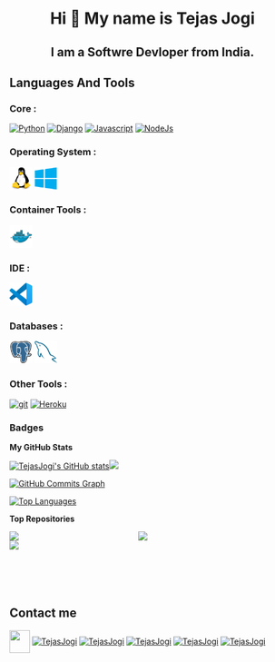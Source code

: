 <h1 align="center">Hi 👋 My name is Tejas Jogi</h1>
<h2 align="center"> I am a Softwre Devloper from India.</h2>

<h2 align="Left">Languages And Tools</h2>

<h3 align="Left">Core :</h3>
<a href="https://www.python.org/" target="_blank" rel="noreferrer"><img src="https://raw.githubusercontent.com/danielcranney/readme-generator/main/public/icons/skills/python-colored.svg" width="40" height="40" alt="Python" /></a>
<a href="https://www.djangoproject.com/" target="_blank" rel="noreferrer"><img src="https://raw.githubusercontent.com/danielcranney/readme-generator/main/public/icons/skills/django.svg" width="40" height="40" alt="Django" /></a>
<a href="https://developer.mozilla.org/en-US/docs/Web/JavaScript" target="_blank" rel="noreferrer"><img src="https://raw.githubusercontent.com/danielcranney/readme-generator/main/public/icons/skills/javascript-colored.svg" width="40" height="40" alt="Javascript" /></a>
<a href="https://www.mongodb.com/" target="_blank" rel="noreferrer"><img src="https://raw.githubusercontent.com/danielcranney/readme-generator/main/public/icons/skills/nodejs-colored.svg" width="40" height="40" alt="NodeJs" /></a>
</p>

<h3 align="Left">Operating System :</h3>
<a href="https://www.linux.org/" target="_blank"> <img src="https://raw.githubusercontent.com/devicons/devicon/master/icons/linux/linux-original.svg" alt="linux" width="40" height="40"/></a>
<a href="https://www.microsoft.com/windows8" target="_blank"> <img src="https://raw.githubusercontent.com/devicons/devicon/master/icons/windows8/windows8-original.svg" alt="windows" width="40" height="40"/></a>

<h3 align="Left">Container Tools :</h3>
<a href="https://www.docker.com/" target="_blank"> <img src="https://raw.githubusercontent.com/devicons/devicon/master/icons/docker/docker-original.svg" alt="docker" width="40" height="40"/></a>

<h3 align="Left">IDE :</h3>
<a href="https://code.visualstudio.com/" target="_blank"> <img src="https://raw.githubusercontent.com/devicons/devicon/master/icons/vscode/vscode-original.svg" alt="vscode" width="40" height="40"/></a>

<h3 align="Left">Databases :</h3>
<a href="https://www.postgresql.org" target="_blank"> <img src="https://raw.githubusercontent.com/devicons/devicon/master/icons/postgresql/postgresql-original.svg" alt="postgresql" width="40" height="40"/></a>
<a href="https://www.mysql.com/" target="_blank"> <img src="https://raw.githubusercontent.com/devicons/devicon/master/icons/mysql/mysql-original.svg" alt="mysql" width="40" height="40"/></a>

<h3 align="Left">Other Tools :</h3>
<a href="https://git-scm.com/" target="_blank"> <img src="https://www.vectorlogo.zone/logos/git-scm/git-scm-icon.svg" alt="git" width="40" height="40"/></a>
<a href="https://www.heroku.com/" target="_blank" rel="noreferrer"><img src="https://raw.githubusercontent.com/danielcranney/readme-generator/main/public/icons/skills/heroku-colored.svg" width="40" height="40" alt="Heroku" /></a>

 
 
### Badges

<b>My GitHub Stats</b>

<a href="http://www.github.com/TejasJogi"><img src="https://github-readme-stats.vercel.app/api?username=TejasJogi&show_icons=true&hide=&count_private=true&title_color=0891b2&text_color=ffffff&icon_color=0891b2&bg_color=1c1917&hide_border=true&show_icons=true" alt="TejasJogi's GitHub stats" /><a href="http://www.github.com/TejasJogi"><img src="https://github-readme-streak-stats.herokuapp.com/?user=TejasJogi&stroke=ffffff&background=1c1917&ring=0891b2&fire=0891b2&currStreakNum=ffffff&currStreakLabel=0891b2&sideNums=ffffff&sideLabels=ffffff&dates=ffffff&hide_border=true" /></a>

<a href="http://www.github.com/TejasJogi"><img src="https://activity-graph.herokuapp.com/graph?username=TejasJogi&bg_color=1c1917&color=ffffff&line=0891b2&point=ffffff&area_color=1c1917&area=true&hide_border=true&custom_title=GitHub%20Commits%20Graph" alt="GitHub Commits Graph" /></a>

<a href="https://github.com/TejasJogi" align="left"><img src="https://github-readme-stats.vercel.app/api/top-langs/?username=TejasJogi&langs_count=10&title_color=0891b2&text_color=ffffff&icon_color=0891b2&bg_color=1c1917&hide_border=true&locale=en&custom_title=Top%20%Languages" alt="Top Languages" /></a>
 
<b>Top Repositories</b>

<div width="100%" align="center"><a href="https://github.com/TejasJogi/Library-Management-System-Django-MYSQL" align="left"><img align="left" width="45%" src="https://github-readme-stats.vercel.app/api/pin/?username=TejasJogi&repo=Library-Management-System-Django-MYSQL&title_color=0891b2&text_color=ffffff&icon_color=0891b2&bg_color=1c1917&hide_border=true&locale=en" /></a>
<a href="https://github.com/TejasJogi/Weather-Forcast-API-Using-ZIPCode" align="left"><img align="left" width="45%" src="https://github-readme-stats.vercel.app/api/pin/?username=TejasJogi&repo=Weather-Forcast-API-Using-ZIPCode&title_color=0891b2&text_color=ffffff&icon_color=0891b2&bg_color=1c1917&hide_border=true&locale=en" /></a>
<a href="https://github.com/TejasJogi/Authentication-API-Django-MongoDB" align="left"><img align="left" width="45%" src="https://github-readme-stats.vercel.app/api/pin/?username=TejasJogi&repo=Authentication-API-Django-MongoDB&title_color=0891b2&text_color=ffffff&icon_color=0891b2&bg_color=1c1917&hide_border=true&locale=en" /></a>
</div></br></br></br></br></br></br>


<h2 align="Left">Contact me</h2>
<p align="left">
<a href="https://www.github.com/TejasJogi" target="_blank"><img align="center" src="https://raw.githubusercontent.com/rahuldkjain/github-profile-readme-generator/master/src/images/icons/Social/github.svg" width="36" height="40" /></a>
<a href="https://linkedin.com/in/tejas-jogi-3b98621a9" target="blank"><img align="center" src="https://raw.githubusercontent.com/rahuldkjain/github-profile-readme-generator/master/src/images/icons/Social/linked-in-alt.svg" alt="TejasJogi" height="36" width="40" /></a>
<a href="https://twitter.com/TejasJogi1" target="blank"><img align="center" src="https://raw.githubusercontent.com/rahuldkjain/github-profile-readme-generator/master/src/images/icons/Social/twitter.svg" alt="TejasJogi" height="36" width="40" /></a>
<a href="https://instagram.com/tey_jus" target="blank"><img align="center" src="https://raw.githubusercontent.com/rahuldkjain/github-profile-readme-generator/master/src/images/icons/Social/instagram.svg" alt="TejasJogi" height="36" width="40" /></a>
<a href="https://open.spotify.com/user/31zcsx2np2gkdv7e5mapwhc5zuda" target="blank"><img align="center" src="https://raw.githubusercontent.com/rahuldkjain/github-profile-readme-generator/master/src/images/icons/Social/spotify.svg" alt="TejasJogi" height="36" width="40" /></a>
 <a href="https://www.hackerrank.com/tejasjogi1995" target="blank"><img align="center" src="https://raw.githubusercontent.com/rahuldkjain/github-profile-readme-generator/master/src/images/icons/Social/hackerrank.svg" alt="TejasJogi" height="36" width="40" /></a>
</P>

